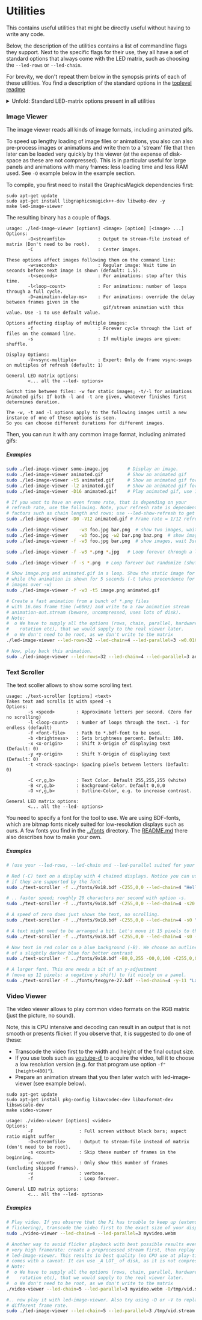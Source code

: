 Utilities
=========

This contains useful utilities that might be directly useful without having
to write any code.

Below, the description of the utilities contains a list of commandline flags
they support. Next to the specific flags for their use, they all
have a set of standard options that always come with the LED matrix,
such as choosing the `--led-rows` or `--led-chain`.

For brevity, we don't repeat them below in the synopsis prints of each of
these utilities. You find a description of the standard options in
the [toplevel readme](../README.md#changing-parameters-via-command-line-flags)

<details><summary>Unfold: Standard LED-matrix options present in all utilities</summary>

```
 --led-gpio-mapping=<name> : Name of GPIO mapping used. Default "regular"
 --led-rows=<rows>         : Panel rows. Typically 8, 16, 32 or 64. (Default: 32).
 --led-cols=<cols>         : Panel columns. Typically 32 or 64. (Default: 32).
 --led-chain=<chained>     : Number of daisy-chained panels. (Default: 1).
 --led-parallel=<parallel> : Parallel chains. range=1..3 (Default: 1).
 --led-multiplexing=<0..11> : Mux type: 0=direct; 1=Stripe; 2=Checkered; 3=Spiral; 4=ZStripe; 5=ZnMirrorZStripe; 6=coreman; 7=Kaler2Scan; 8=ZStripeUneven; 9=P10-128x4-Z; 10=QiangLiQ8; 11=InversedZStripe (Default: 0)
 --led-pixel-mapper        : Semicolon-separated list of pixel-mappers to arrange pixels.
                                    Optional params after a colon e.g. "U-mapper;Rotate:90"
                                    Available: "Mirror", "Rotate", "U-mapper". Default: ""
 --led-pwm-bits=<1..11>    : PWM bits (Default: 11).
 --led-brightness=<percent>: Brightness in percent (Default: 100).
 --led-scan-mode=<0..1>    : 0 = progressive; 1 = interlaced (Default: 0).
 --led-row-addr-type=<0..4>: 0 = default; 1 = AB-addressed panels; 2 = direct row select; 3 = ABC-addressed panels; 4 = ABC Shift + DE direct (Default: 0).
 --led-show-refresh        : Show refresh rate.
 --led-inverse             : Switch if your matrix has inverse colors on.
 --led-rgb-sequence        : Switch if your matrix has led colors swapped (Default: "RGB")
 --led-pwm-lsb-nanoseconds : PWM Nanoseconds for LSB (Default: 130)
 --led-pwm-dither-bits=<0..2> : Time dithering of lower bits (Default: 0)
 --led-no-hardware-pulse   : Don't use hardware pin-pulse generation.
 --led-panel-type=<name>   : Needed to initialize special panels. Supported: 'FM6126A'
 --led-slowdown-gpio=<0..4>: Slowdown GPIO. Needed for faster Pis/slower panels (Default: 1).
 --led-daemon              : Make the process run in the background as daemon.
 --led-no-drop-privs       : Don't drop privileges from 'root' after initializing the hardware.
```
</details>

### Image Viewer ###

The image viewer reads all kinds of image formats, including animated gifs.

To speed up lengthy loading of image files or animations, you also can also
pre-process images or animations and write them to a 'stream' file that then
later can be loaded very quickly by this viewer (at the expense of disk-space
as these are not compressed). This is in particular useful for large panels
and animations with many frames: less loading time and less RAM used.
See `-O` example below in the example section.

To compile, you first need to install the GraphicsMagick dependencies first:

```
sudo apt-get update
sudo apt-get install libgraphicsmagick++-dev libwebp-dev -y
make led-image-viewer
```

The resulting binary has a couple of flags.
```
usage: ./led-image-viewer [options] <image> [option] [<image> ...]
Options:
        -O<streamfile>            : Output to stream-file instead of matrix (Don't need to be root).
        -C                        : Center images.

These options affect images following them on the command line:
        -w<seconds>               : Regular image: Wait time in seconds before next image is shown (default: 1.5).
        -t<seconds>               : For animations: stop after this time.
        -l<loop-count>            : For animations: number of loops through a full cycle.
        -D<animation-delay-ms>    : For animations: override the delay between frames given in the
                                    gif/stream animation with this value. Use -1 to use default value.

Options affecting display of multiple images:
        -f                        : Forever cycle through the list of files on the command line.
        -s                        : If multiple images are given: shuffle.

Display Options:
        -V<vsync-multiple>        : Expert: Only do frame vsync-swaps on multiples of refresh (default: 1)

General LED matrix options:
        <... all the --led- options>

Switch time between files: -w for static images; -t/-l for animations
Animated gifs: If both -l and -t are given, whatever finishes first determines duration.

The -w, -t and -l options apply to the following images until a new instance of one of these options is seen.
So you can choose different durations for different images.
```

Then, you can run it with any common image format, including animated gifs:

##### Examples

```bash
sudo ./led-image-viewer some-image.jpg       # Display an image.
sudo ./led-image-viewer animated.gif         # Show an animated gif
sudo ./led-image-viewer -t5 animated.gif     # Show an animated gif for 5 seconds
sudo ./led-image-viewer -l2 animated.gif     # Show an animated gif for 2 loops
sudo ./led-image-viewer -D16 animated.gif    # Play animated gif, use 16ms frame delay

# If you want to have an even frame rate, that is depending on your
# refresh rate, use the following. Note, your refresh rate is dependent on
# factors such as chain length and rows; use --led-show-refresh to get an idea.
sudo ./led-image-viewer -D0 -V12 animated.gif # Frame rate = 1/12 refresh rate

sudo ./led-image-viewer    -w3 foo.jpg bar.png  # show two images, wait 3 seconds between. Stop.
sudo ./led-image-viewer    -w3 foo.jpg -w2 bar.png baz.png  # show images, wait 3 seconds after the first, 2 seconds after the second and third. Stop.
sudo ./led-image-viewer -f -w3 foo.jpg bar.png  # show images, wait 3sec between, go back and loop forever

sudo ./led-image-viewer -f -w3 *.png *.jpg   # Loop forever through a list of images

sudo ./led-image-viewer -f -s *.png  # Loop forever but randomize (shuffle) each round.

# Show image.png and animated.gif in a loop. Show the static image for 3 seconds
# while the animation is shown for 5 seconds (-t takes precendence for animated
# images over -w)
sudo ./led-image-viewer -f -w3 -t5 image.png animated.gif

# Create a fast animation from a bunch of *.png files
# with 16.6ms frame time (=60Hz) and write to a raw animation stream
# animation-out.stream (beware, uncompressed, uses lots of disk).
# Note:
#  o We have to supply all the options (rows, chain, parallel, hardware-mapping,
#    rotation etc), that we would supply to the real viewer later.
#  o We don't need to be root, as we don't write to the matrix
./led-image-viewer --led-rows=32 --led-chain=4 --led-parallel=3 -w0.016667 *.png -Oanimation-out.stream

# Now, play back this animation.
sudo ./led-image-viewer --led-rows=32 --led-chain=4 --led-parallel=3 animation-out.stream
```

### Text Scroller ###

The text scoller allows to show some scrolling text.

```
usage: ./text-scroller [options] <text>
Takes text and scrolls it with speed -s
Options:
        -s <speed>        : Approximate letters per second. (Zero for no scrolling)
        -l <loop-count>   : Number of loops through the text. -1 for endless (default)
        -f <font-file>    : Path to *.bdf-font to be used.
        -b <brightness>   : Sets brightness percent. Default: 100.
        -x <x-origin>     : Shift X-Origin of displaying text (Default: 0)
        -y <y-origin>     : Shift Y-Origin of displaying text (Default: 0)
        -t <track-spacing>: Spacing pixels between letters (Default: 0)

        -C <r,g,b>        : Text Color. Default 255,255,255 (white)
        -B <r,g,b>        : Background-Color. Default 0,0,0
        -O <r,g,b>        : Outline-Color, e.g. to increase contrast.

General LED matrix options:
        <... all the --led- options>
```

You need to specify a font for the tool to use. We are using BDF-fonts, which are bitmap fonts
nicely suited for low-resolution displays such as ours. A few fonts you find in the
[../fonts](../fonts) directory. The [README.md](../fonts/README.md) there also describes
how to make your own.

##### Examples

```bash
# (use your --led-rows, --led-chain and --led-parallel suited for your setup)

# Red (-C) text on a display with 4 chained displays. Notice you can use UTF-8 characters
# if they are supported by the font.
sudo ./text-scroller -f ../fonts/9x18.bdf -C255,0,0 --led-chain=4 "Hello World ♥"

# .. faster speed; roughly 20 characters per second with option -s.
sudo ./text-scroller -f ../fonts/9x18.bdf -C255,0,0 --led-chain=4 -s20 "The quick brown fox jumps over the lazy dog"

# A speed of zero does just shows the text, no scrolling.
sudo ./text-scroller -f ../fonts/9x18.bdf -C255,0,0 --led-chain=4 -s0 "No Scroll"

# A text might need to be arranged a bit. Let's move it 15 pixels to the right and 5 down:
sudo ./text-scroller -f ../fonts/9x18.bdf -C255,0,0 --led-chain=4 -s0 -x15 -y5 "Shifted"

# Now text in red color on a blue background (-B). We choose an outline (-O)
# of a slightly darker blue for better contrast
sudo ./text-scroller -f ../fonts/9x18.bdf -B0,0,255 -O0,0,100 -C255,0,0 --led-chain=4 "Contrast outline"

# A larger font. This one needs a bit of an y-adjustment
# (move up 11 pixels: a negative y shift) to fit nicely on a panel.
sudo ./text-scroller -f ../fonts/texgyre-27.bdf --led-chain=4 -y-11 "Large Font"
```

### Video Viewer ###

The video viewer allows to play common video formats on the RGB matrix (just
the picture, no sound).

Note, this is CPU intensive and decoding can result in an output that is not
smooth or presents flicker. If you observe that, it is suggested to do one
of these:

  - Transcode the video first to the width and height of the final output size.
  - If you use tools such as [youtube-dl] to acquire the video, tell it
    to choose a low resolution version (e.g. for that program use option
    `-f"[height<480]"`).
  - Prepare an animation stream that you then later watch with led-image-viewer
    (see example below).

```
sudo apt-get update
sudo apt-get install pkg-config libavcodec-dev libavformat-dev libswscale-dev
make video-viewer
```

```
usage: ./video-viewer [options] <video>
Options:
        -F                 : Full screen without black bars; aspect ratio might suffer
        -O<streamfile>     : Output to stream-file instead of matrix (don't need to be root).
        -s <count>         : Skip these number of frames in the beginning.
        -c <count>         : Only show this number of frames (excluding skipped frames).
        -v                 : verbose.
        -f                 : Loop forever.

General LED matrix options:
        <... all the --led- options>
```

##### Examples

```bash
# Play video. If you observe that the Pi has trouble to keep up (extensive
# flickering), transcode the video first to the exact size of your display.
sudo ./video-viewer --led-chain=4 --led-parallel=3 myvideo.webm

# Another way to avoid flicker playback with best possible results even with
# very high framerate: create a preprocessed stream first, then replay it with
# led-image-viewer. This results in best quality (no CPU use at play-time), but
# comes with a caveat: It can use _A LOT_ of disk, as it is not compressed.
# Note:
#  o We have to supply all the options (rows, chain, parallel, hardware-mapping,
#    rotation etc), that we would supply to the real viewer later.
#  o We don't need to be root, as we don't write to the matrix
./video-viewer --led-chain=5 --led-parallel=3 myvideo.webm -O/tmp/vid.stream

#.. now play it with led-image-viewer. Also try using -D or -V to replay with
# different frame rate.
sudo ./led-image-viewer --led-chain=5 --led-parallel=3 /tmp/vid.stream
```

[youtube-dl]: https://youtube-dl.org/